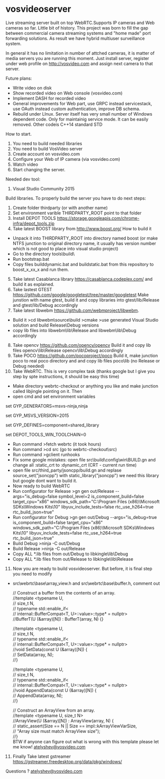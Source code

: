 # vosvideoserver
Live streaming server built on top WebRTC.Supports IP cameras and Web cameras so far.
Little bit of history. This project was born to fill the gap between commercial camera streaming systems and "home made" port forwarding solutions. As result we have hybrid multiuser surveillance system. 

In general it has no limitation in number of attched cameras, it is matter of media servers you are running this moment. Just install server, register under web profile on http://vosvideo.com and assign next camera to that server.

Future plans:
* Write video on disk
* Show recorded video on Web console (vosvideo.com)
* Implement DASH for recorded video
* General improvements for Web part, use GRPC instead servicestack, use OAuth instead custom authentication, improve DB schema.
* Rebuild under LInux. Server itself has very small number of Windows dependent code. Only for maintainig service mode. It can be easily removed. Other codeis C++14 standard STD

How to start.
1. You need to build needed libraries
2. You need to build VosVideo server
3. Create account on vosvideo.com
4. Configure your Web of IP camera (via vosvideo.com)
5. Watch video
6. Start changing the server.

Needed dev tool:
1. Visual Studio Community 2015

Build libraries. To properly build the server you have to do next steps:
1. Create folder thirdparty (or with another name)
2. Set environment varible THIRDPARTY_ROOT point to that folder
3. Install DEPOT TOOLS https://storage.googleapis.com/chrome-infra/depot_tools.zip
4. Take latest BOOST library from http://www.boost.org/ How to build it
  * Unpack it into THIRDPARTY_ROOT into directory named boost (or make NTFS junction to original directory name, it usually has version number which is not good to place into visual studio project)
  * Go to the directory tools\build\
  * Run bootstrap.bat
  * Copy files builddynamic.bat and buildstatic.bat from this repository to boost_x_xx_x and run them. 
5. Take latest Casablanca library https://casablanca.codeplex.com/ and build it as explained.
6. Take lastest GTEST https://github.com/google/googletest/tree/master/googletest Make junstion with name gtest, build it and copy libraries into gtest/lib/Release and gtest/lib/Debug accordingly
7. Take latest libwebm https://github.com/webmproject/libwebm. 
 * Build it >cd libwebm\source\build >cmake >use generated Visual Studio solution and build Release\Debug versions
 * copy lib files into libwebm\lib\Release and libwebm\lib\Debug accordingly
8. Take opencv https://github.com/opencv/opencv Build it and copy lib files opencv\lib\Release opencv\lib\Debug accordingly
9. Take POCO https://github.com/pocoproject/poco Build it, make junction poco to real poco directory and and copy lib files poco\lib (no Release or Debug needed)
10. Take WebRTC. This is very complex task (thanks google but I give you step by spte instructions, it should be easy this time)
 * Make directory webrtc-checkout or anything you like and make junction called libjingle pointing on it. Then
 * open cmd and set environment variables
  
  set GYP_GENERATORS=msvs-ninja,ninja
  
  set GYP_MSVS_VERSION=2015
  
  set GYP_DEFINES=component=shared_library
  
  set DEPOT_TOOLS_WIN_TOOLCHAIN=0
  * Run command >fetch webrtc    (it took hours)
  * Run command >cd src (go to webrtc-checkout\src)
  * Run command >gclient runhooks
  * Fix some google mistakes: open file src\build\config\win\BUILD.gn and change all :static_crt to :dynamic_crt (CRT - current run time)
  * open file src/third_party/jsoncpp/build.gn and replase source_set("jsoncpp") with static_library("jsoncpp") we need this library but google dont want to build it.
  * Now ready to build WebRTC 
  * Run configurator for Release >gn gen out/Release --args="is_debug=false symbol_level=2 is_component_build=false target_cpu=\"x86\" windows_sdk_path=\"C:\Program Files (x86)\Microsoft SDKs\Windows Kits\10\" libyuv_include_tests=false rtc_use_h264=true rtc_build_json=true" 
  * Run configurator for Debug >gn gen out/Debug --args="is_debug=true is_component_build=false target_cpu=\"x86\" windows_sdk_path=\"C:\Program Files (x86)\Microsoft SDKs\Windows Kits\10\" libyuv_include_tests=false rtc_use_h264=true rtc_build_json=true" 
  * Build Debug >ninja -C out/Debug 
  * Build Release >ninja -C out/Release
  * Copy ALL *.lib files from out/Debug to libkingle\lib\Debug
  * Copy ALL *.lib files from out/Release to libkingle\lib\Release
 
 11. Now you are ready to build vosvideoserver. But before, it is final step you need to modify 
  * src\webrtc\base\array_view.h and src\webrtc\base\buffer.h, comment out 


    // Construct a buffer from the contents of an array.  
    //template <typename U,  
    //          size_t N,  
    //          typename std::enable_if<  
    //              internal::BufferCompat<T, U>::value>::type* = nullptr>  
    //BufferT(U (&array)[N]) : BufferT(array, N) {}  
  

    //template <typename U,  
    //          size_t N,  
    //          typename std::enable_if<  
    //              internal::BufferCompat<T, U>::value>::type* = nullptr>  
    //void SetData(const U (&array)[N]) {  
    //  SetData(array, N);  
    //}    
  
    //template <typename U,  
    //          size_t N,  
    //          typename std::enable_if<  
    //              internal::BufferCompat<T, U>::value>::type* = nullptr>  
    //void AppendData(const U (&array)[N]) {  
    //  AppendData(array, N);  
    //}  

    // Construct an ArrayView from an array.  
    //template <typename U, size_t N>  
    //ArrayView(U (&array)[N]) : ArrayView(array, N) {  
    //  static_assert(Size == N || Size == impl::kArrayViewVarSize,  
    //                "Array size must match ArrayView size");  
    //}  
    BTW if anyone can figure out what is wrong with this template please let me know!
    atelyshev@vosvideo.com
11. Finally Take latest gstreamer https://gstreamer.freedesktop.org/data/pkg/windows/
  
Questions ? 
atelyshev@vosvideo.com
    
